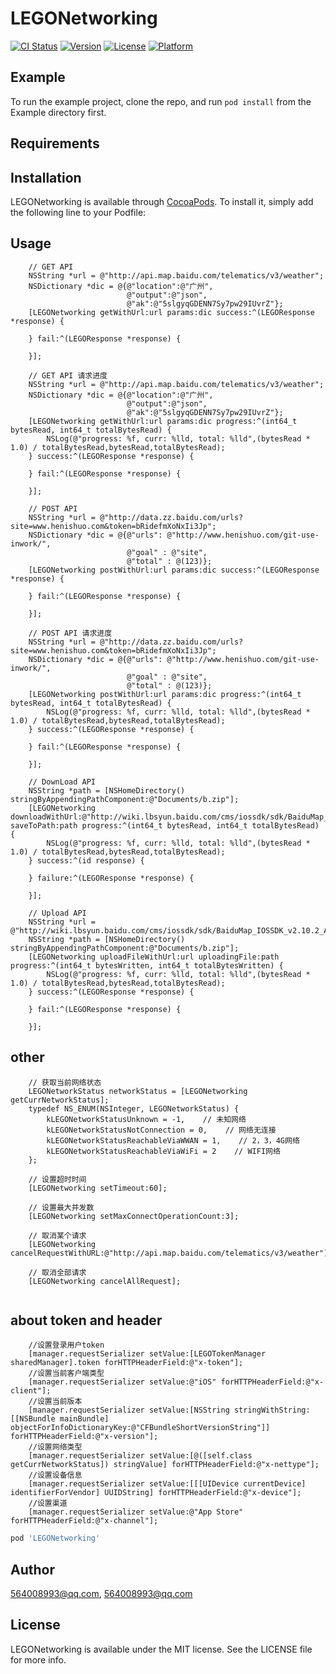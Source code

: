 # LEGONetworking

[![CI Status](https://img.shields.io/travis/564008993@qq.com/LEGONetworking.svg?style=flat)](https://travis-ci.org/564008993@qq.com/LEGONetworking)
[![Version](https://img.shields.io/cocoapods/v/LEGONetworking.svg?style=flat)](https://cocoapods.org/pods/LEGONetworking)
[![License](https://img.shields.io/cocoapods/l/LEGONetworking.svg?style=flat)](https://cocoapods.org/pods/LEGONetworking)
[![Platform](https://img.shields.io/cocoapods/p/LEGONetworking.svg?style=flat)](https://cocoapods.org/pods/LEGONetworking)

## Example

To run the example project, clone the repo, and run `pod install` from the Example directory first.

## Requirements

## Installation

LEGONetworking is available through [CocoaPods](https://cocoapods.org). To install
it, simply add the following line to your Podfile:

## Usage

```
    // GET API
    NSString *url = @"http://api.map.baidu.com/telematics/v3/weather";
    NSDictionary *dic = @{@"location":@"广州",
                          @"output":@"json",
                          @"ak":@"5slgyqGDENN7Sy7pw29IUvrZ"};
    [LEGONetworking getWithUrl:url params:dic success:^(LEGOResponse *response) {
        
    } fail:^(LEGOResponse *response) {
        
    }];
    
    // GET API 请求进度
    NSString *url = @"http://api.map.baidu.com/telematics/v3/weather";
    NSDictionary *dic = @{@"location":@"广州",
                          @"output":@"json",
                          @"ak":@"5slgyqGDENN7Sy7pw29IUvrZ"};
    [LEGONetworking getWithUrl:url params:dic progress:^(int64_t bytesRead, int64_t totalBytesRead) {
        NSLog(@"progress: %f, curr: %lld, total: %lld",(bytesRead * 1.0) / totalBytesRead,bytesRead,totalBytesRead);
    } success:^(LEGOResponse *response) {
        
    } fail:^(LEGOResponse *response) {

    }];
    
    // POST API
    NSString *url = @"http://data.zz.baidu.com/urls?site=www.henishuo.com&token=bRidefmXoNxIi3Jp";
    NSDictionary *dic = @{@"urls": @"http://www.henishuo.com/git-use-inwork/",
                          @"goal" : @"site",
                          @"total" : @(123)};
    [LEGONetworking postWithUrl:url params:dic success:^(LEGOResponse *response) {

    } fail:^(LEGOResponse *response) {

    }];
    
    // POST API 请求进度
    NSString *url = @"http://data.zz.baidu.com/urls?site=www.henishuo.com&token=bRidefmXoNxIi3Jp";
    NSDictionary *dic = @{@"urls": @"http://www.henishuo.com/git-use-inwork/",
                          @"goal" : @"site",
                          @"total" : @(123)};
    [LEGONetworking postWithUrl:url params:dic progress:^(int64_t bytesRead, int64_t totalBytesRead) {
        NSLog(@"progress: %f, curr: %lld, total: %lld",(bytesRead * 1.0) / totalBytesRead,bytesRead,totalBytesRead);
    } success:^(LEGOResponse *response) {
        
    } fail:^(LEGOResponse *response) {
        
    }];
    
    // DownLoad API
    NSString *path = [NSHomeDirectory() stringByAppendingPathComponent:@"Documents/b.zip"];
    [LEGONetworking downloadWithUrl:@"http://wiki.lbsyun.baidu.com/cms/iossdk/sdk/BaiduMap_IOSSDK_v2.10.2_All.zip" saveToPath:path progress:^(int64_t bytesRead, int64_t totalBytesRead) {
        NSLog(@"progress: %f, curr: %lld, total: %lld",(bytesRead * 1.0) / totalBytesRead,bytesRead,totalBytesRead);
    } success:^(id response) {

    } failure:^(LEGOResponse *response) {

    }];
    
    // Upload API
    NSString *url = @"http://wiki.lbsyun.baidu.com/cms/iossdk/sdk/BaiduMap_IOSSDK_v2.10.2_All.zip";
    NSString *path = [NSHomeDirectory() stringByAppendingPathComponent:@"Documents/b.zip"];
    [LEGONetworking uploadFileWithUrl:url uploadingFile:path progress:^(int64_t bytesWritten, int64_t totalBytesWritten) {
        NSLog(@"progress: %f, curr: %lld, total: %lld",(bytesRead * 1.0) / totalBytesRead,bytesRead,totalBytesRead);
    } success:^(LEGOResponse *response) {
        
    } fail:^(LEGOResponse *response) {
        
    }];
```

## other

```
    // 获取当前网络状态
    LEGONetworkStatus networkStatus = [LEGONetworking getCurrNetworkStatus];
    typedef NS_ENUM(NSInteger, LEGONetworkStatus) {
        kLEGONetworkStatusUnknown = -1,    // 未知网络
        kLEGONetworkStatusNotConnection = 0,    // 网络无连接
        kLEGONetworkStatusReachableViaWWAN = 1,    // 2，3，4G网络
        kLEGONetworkStatusReachableViaWiFi = 2    // WIFI网络
    };
    
    // 设置超时时间
    [LEGONetworking setTimeout:60];
    
    // 设置最大并发数
    [LEGONetworking setMaxConnectOperationCount:3];
    
    // 取消某个请求
    [LEGONetworking cancelRequestWithURL:@"http://api.map.baidu.com/telematics/v3/weather"];
    
    // 取消全部请求
    [LEGONetworking cancelAllRequest];
    
```

## about token and header

```
    //设置登录用户token
    [manager.requestSerializer setValue:[LEGOTokenManager sharedManager].token forHTTPHeaderField:@"x-token"];
    //设置当前客户端类型
    [manager.requestSerializer setValue:@"iOS" forHTTPHeaderField:@"x-client"];
    //设置当前版本
    [manager.requestSerializer setValue:[NSString stringWithString:[[NSBundle mainBundle] objectForInfoDictionaryKey:@"CFBundleShortVersionString"]] forHTTPHeaderField:@"x-version"];
    //设置网络类型
    [manager.requestSerializer setValue:[@([self.class getCurrNetworkStatus]) stringValue] forHTTPHeaderField:@"x-nettype"];
    //设置设备信息
    [manager.requestSerializer setValue:[[[UIDevice currentDevice] identifierForVendor] UUIDString] forHTTPHeaderField:@"x-device"];
    //设置渠道
    [manager.requestSerializer setValue:@"App Store" forHTTPHeaderField:@"x-channel"];
```

```ruby
pod 'LEGONetworking'
```



## Author

564008993@qq.com, 564008993@qq.com

## License

LEGONetworking is available under the MIT license. See the LICENSE file for more info.
